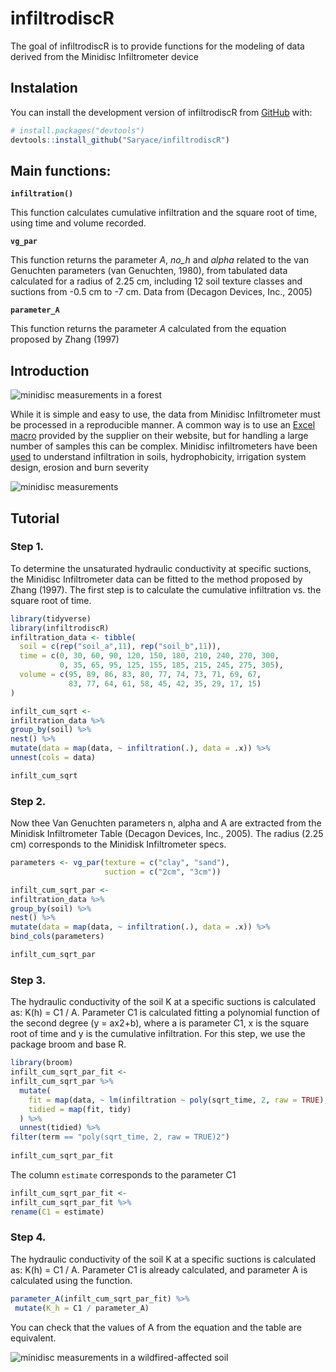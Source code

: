 
# infiltrodiscR

<!-- badges: start -->
<!-- badges: end -->

The goal of infiltrodiscR is to provide functions for the modeling of data derived from the Minidisc Infiltrometer device

## Instalation

You can install the development version of infiltrodiscR from [GitHub](https://github.com/Saryace/infiltrodiscR) with:

``` r
# install.packages("devtools")
devtools::install_github("Saryace/infiltrodiscR")
```

## Main functions:

**`infiltration()`**

This function calculates cumulative infiltration and the square root of time, using time and volume recorded. 

**`vg_par`**

This function returns the parameter *A*, *no_h* and *alpha* related to the van Genuchten parameters (van Genuchten, 1980), from tabulated data calculated for a radius of 2.25 cm, including 12 soil texture classes and suctions from -0.5 cm to -7 cm. Data from (Decagon Devices, Inc., 2005)

**`parameter_A`**

This function returns the parameter *A* calculated from the equation proposed by Zhang (1997)

## Introduction

![minidisc measurements in a forest](img/01_mini.png)

While it is simple and easy to use, the data from Minidisc Infiltrometer must be processed in a reproducible manner. A common way is to use an [Excel macro](https://library.metergroup.com/Sales%20and%20Support/METER%20Environment/New-Minidisk-Infiltrometer-Macro.xlsx) provided by the supplier on their website, but for handling a large number of samples this can be complex. Minidisc infiltrometers have been [used](https://www.metergroup.com/en/meter-environment/products/mini-disk-infiltrometer-usaturated-hydraulic-conductivity) to understand infiltration in soils, hydrophobicity, irrigation system design, erosion and burn severity   

![minidisc measurements](img/02_mini.png)

## Tutorial

### Step 1.
To determine the unsaturated hydraulic conductivity at specific suctions, the Minidisc Infiltrometer data can be fitted to the method proposed by Zhang (1997). The first step is to calculate the cumulative infiltration vs. the square root of time.


``` r
library(tidyverse)
library(infiltrodiscR)
infiltration_data <- tibble(
  soil = c(rep("soil_a",11), rep("soil_b",11)),
  time = c(0, 30, 60, 90, 120, 150, 180, 210, 240, 270, 300,
           0, 35, 65, 95, 125, 155, 185, 215, 245, 275, 305),
  volume = c(95, 89, 86, 83, 80, 77, 74, 73, 71, 69, 67,
             83, 77, 64, 61, 58, 45, 42, 35, 29, 17, 15)
)

infilt_cum_sqrt <-
infiltration_data %>% 
group_by(soil) %>% 
nest() %>% 
mutate(data = map(data, ~ infiltration(.), data = .x)) %>% 
unnest(cols = data)

infilt_cum_sqrt 
```

### Step 2.
Now thee Van Genuchten parameters n, alpha and A are extracted from the Minidisk Infiltrometer Table (Decagon Devices, Inc., 2005). The radius (2.25 cm) corresponds to the Minidisk Infiltrometer specs. 

``` r
parameters <- vg_par(texture = c("clay", "sand"),
                     suction = c("2cm", "3cm"))

infilt_cum_sqrt_par <-
infiltration_data %>% 
group_by(soil) %>% 
nest() %>% 
mutate(data = map(data, ~ infiltration(.), data = .x)) %>% 
bind_cols(parameters)

infilt_cum_sqrt_par
```
### Step 3.
The hydraulic conductivity of the soil K at a specific suctions is calculated as: K(h) = C1 / A. Parameter C1 is calculated fitting a polynomial function of the second degree (y = ax2+b), where a is parameter C1, x is the square root of time and y is the cumulative infiltration. For this step, we use the package broom and base R. 

``` r
library(broom)
infilt_cum_sqrt_par_fit <-
infilt_cum_sqrt_par %>% 
  mutate(
    fit = map(data, ~ lm(infiltration ~ poly(sqrt_time, 2, raw = TRUE), data = .x)),
    tidied = map(fit, tidy)
  ) %>% 
  unnest(tidied) %>% 
filter(term == "poly(sqrt_time, 2, raw = TRUE)2")
  
infilt_cum_sqrt_par_fit
```
The column `estimate` corresponds to the parameter C1

``` r
infilt_cum_sqrt_par_fit <-
infilt_cum_sqrt_par_fit %>% 
rename(C1 = estimate)
```

### Step 4.
The hydraulic conductivity of the soil K at a specific suctions is calculated as: K(h) = C1 / A. Parameter C1 is already calculated, and parameter A is calculated using the function. 

``` r
parameter_A(infilt_cum_sqrt_par_fit) %>% 
 mutate(K_h = C1 / parameter_A)
```

You can check that the values of A from the equation and the table are equivalent. 

![minidisc measurements in a wildfired-affected soil](img/03_mini.png)
